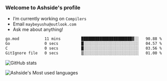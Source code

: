 ### Welcome to Ashside's profile

- I’m currently working on `Compilers`
- Email `maybeyushu@outlook.com`
- Ask me about anything!

<!--START_SECTION:waka-->

```txt
go.mod           11 mins         ██████████████████████▓░░   90.88 %
Go               0 secs          █░░░░░░░░░░░░░░░░░░░░░░░░   04.57 %
C                0 secs          █░░░░░░░░░░░░░░░░░░░░░░░░   03.56 %
GitIgnore file   0 secs          ▒░░░░░░░░░░░░░░░░░░░░░░░░   01.00 %
```

<!--END_SECTION:waka-->

![GitHub stats](https://github-readme-stats.vercel.app/api?username=Ashside)

![Ashside's Most used languages](https://github-readme-stats.vercel.app/api/top-langs/?username=Ashside&layout=compact&hide_border=true&langs_count=10)


